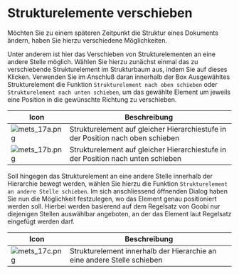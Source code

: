 # Strukturelemente verschieben

Möchten Sie zu einem späteren Zeitpunkt die Struktur eines Dokuments ändern, haben Sie hierzu verschiedene Möglichkeiten.

Unter anderem ist hier das Verschieben von Strukturelementen an eine andere Stelle möglich. Wählen Sie hierzu zunächst einmal das zu verschiebende Strukturelement im Strukturbaum aus, indem Sie auf dieses Klicken. Verwenden Sie im Anschluß daran innerhalb der Box Ausgewähltes Strukturelement die Funktion `Strukturelement nach oben schieben` oder `Strukturelement nach unten schieben`, um das gewählte Element um jeweils eine Position in die gewünschte Richtung zu verschieben.

| Icon                                                        | Beschreibung                                                                     |
| ----------------------------------------------------------- | -------------------------------------------------------------------------------- |
| ![mets\_17a.png](mets\_17a.png) | Strukturelement auf gleicher Hierarchiestufe in der Position nach oben schieben  |
| ![mets\_17b.png](mets\_17b.png) | Strukturelement auf gleicher Hierarchiestufe in der Position nach unten schieben |

Soll hingegen das Strukturelement an eine andere Stelle innerhalb der Hierarchie bewegt werden, wählen Sie hierzu die Funktion `Strukturelement an andere Stelle schieben`. Im sich anschliessend öffnenden Dialog haben Sie nun die Möglichkeit festzulegen, wo das Element genau positioniert werden soll. Hierbei werden basierend auf dem Regelsatz von Goobi nur diejenigen Stellen auswählbar angeboten, an der das Element laut Regelsatz eingefügt werden darf.

| Icon                                                        | Beschreibung                                                            |
| ----------------------------------------------------------- | ----------------------------------------------------------------------- |
| ![mets\_17c.png](mets\_17c.png) | Strukturelement innerhalb der Hierarchie an eine andere Stelle schieben |
